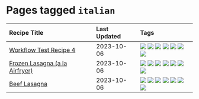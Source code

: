 # Pages tagged `italian`

|Recipe Title|Last Updated|Tags
|:---|:---|:---|
|[Workflow Test Recipe 4](../recipes/workflowtestrecipe4.md)|2023-10-06|[![](https://img.shields.io/badge/tag-baked-f1d19f)](../tags/baked.md) [![](https://img.shields.io/badge/tag-fast_food-f6b493)](../tags/fast_food.md) [![](https://img.shields.io/badge/tag-grilled-b7439e)](../tags/grilled.md) [![](https://img.shields.io/badge/tag-italian-c6d429)](../tags/italian.md) [![](https://img.shields.io/badge/tag-protein-062ab)](../tags/protein.md) [![](https://img.shields.io/badge/tag-sides-517a72)](../tags/sides.md) [![](https://img.shields.io/badge/tag-snack-e5c1d4)](../tags/snack.md)|
|[Frozen Lasagna (a la Airfryer)](../recipes/lasagnaairfryer.md)|2023-10-06|[![](https://img.shields.io/badge/tag-airfryer-cb29b)](../tags/airfryer.md) [![](https://img.shields.io/badge/tag-cheesey-8ce73b)](../tags/cheesey.md) [![](https://img.shields.io/badge/tag-easy-32613c)](../tags/easy.md) [![](https://img.shields.io/badge/tag-italian-c6d429)](../tags/italian.md) [![](https://img.shields.io/badge/tag-mine-d4602a)](../tags/mine.md) [![](https://img.shields.io/badge/tag-pasta-659a8f)](../tags/pasta.md) [![](https://img.shields.io/badge/tag-reheating-8344b1)](../tags/reheating.md)|
|[Beef Lasagna](../recipes/beeflasagna.md)|2023-10-06|[![](https://img.shields.io/badge/tag-baked-f1d19f)](../tags/baked.md) [![](https://img.shields.io/badge/tag-beef-427cd)](../tags/beef.md) [![](https://img.shields.io/badge/tag-dinner-d5a11)](../tags/dinner.md) [![](https://img.shields.io/badge/tag-easy-32613c)](../tags/easy.md) [![](https://img.shields.io/badge/tag-italian-c6d429)](../tags/italian.md) [![](https://img.shields.io/badge/tag-pasta-659a8f)](../tags/pasta.md) [![](https://img.shields.io/badge/tag-stovetop-8f457a)](../tags/stovetop.md)|